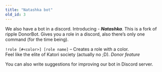 ```yaml
---
title: "Natashka bot"
old_id: 3
---
```

We also have a bot in a discord. Introducing - ***Natashka***. This is a fork of ripple DonorBot. Gives you a role in a discord, also there’s only one command (for the time being).  

`!role [#<color>] [role name]` – Creates a role with a color.  
Feel like the elite of Katori society (actually no ;D). *Donor feature*  

You can also write suggestions for improving our bot in Discord server.
